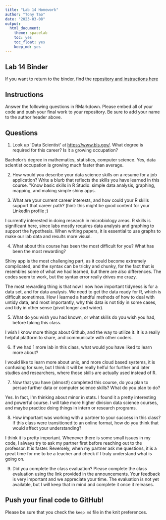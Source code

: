 ```yaml
---
title: "Lab 14 Homework"
author: "Tony Tao"
date: "2023-03-08"
output:
  html_document: 
    theme: spacelab
    toc: yes
    toc_float: yes
    keep_md: yes
---
```


## Lab 14 Binder
If you want to return to the binder, find the [repository and instructions here](https://github.com/hehouts/lab14_binder)

## Instructions
Answer the following questions in RMarkdown. Please embed all of your code and push your final work to your repository. Be sure to add your name to the author header above.



## Questions

1. Look up 'Data Scientist' at https://www.bls.gov/. What degree is required for this career? Is it a growing occupation?  

Bachelor’s degree in mathematics, statistics, computer science. Yes, data scientist occupation is growing much faster than average. 

2. How would you describe your data science skills on a resume for a job application? Write a blurb that reflects the skills you have learned in this course. 
"Know basic skills in R Studio: simple data analysis, graphing, mapping, and making simple shiny apps. 

3. What are your current career interests, and how could your R skills support that career path? (hint: this might be good content for your LinkedIn profile ;)

I currently interested in doing research in microbiology areas. R skills is significant here, since labs mostly requires data analysis and graphing to support the hypothesis. When writing papers, it is essential to use graphs to make our lab data and results more visual. 

4. What about this course has been the most difficult for you? What has been the most rewarding?

Shiny app is the most challenging part, as it could become extremely complicated, and the syntax can be tricky and chunky, for the fact that is resembles some of what we had learned, but there are also differences. The codes seem to work, but the syntax error really drives me crazy. 

The most rewarding thing is that now I now how important tidyness is for a data set, and for data analysis. We need to get the data ready for R, which is difficult sometimes. How I learned a handful methods of how to deal with untidy data, and most importantly, why this data is not tidy in some cases, and tidy in other sense (pivot longer and wider). 

5. What do you wish you had known, or what skills do you wish you had, before taking this class.

I wish I know more things about Github, and the way to utilize it. It is a really helpful platform to share, and communicate with other coders. 

6. If we had 1 more lab in this class, what would you have liked to learn more about?

I would like to learn more about unix, and more cloud based systems, it is confusing for sure, but I think it will be really helful for further and later studies and researchers, where those skills are actually used instead of R. 

7. Now that you have (almost!) completed this course, do you plan to persue further data or computer science skills? What do you plan to do?

Yes. In fact, I'm thinking about minor in stats. I found it a pretty interesting and powerful course. I will take more higher division data science courses, and maybe practice doing things in intern or research programs. 

8. How important was working with a partner to your success in this class? If this class were transitioned to an online format, how do you think that would affect your understanding?

I think it is pretty important. Whenever there is some small issues in my code, I always try to ask my partner first before reaching out to the professor. It is faster. Reversely, when my partner ask me questions, it is a great time for me to be a teacher and check if I truly understand what is going on. 

9. Did you complete the class evaluation? Please complete the class evaluation using the link provided in the announcements. Your feedback is very important and we appreciate your time.
The evaluation is not yet available, but I will keep that in mind and complete it once it releases. 

## Push your final code to GitHub!
Please be sure that you check the `keep md` file in the knit preferences. 
